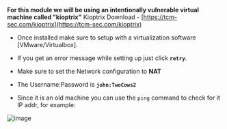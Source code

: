 
**For this module we will be using an intentionally vulnerable virtual machine called "kioptrix"**
Kioptrix Download - [https://tcm-sec.com/kioptrix](https://tcm-sec.com/kioptrix)

- Once installed make sure to setup with a virtualization software [VMware/Virtualbox].
- If you get an error message while setting up just click **`retry`**.
- Make sure to set the Network configuration to **NAT**
- The Username:Password is **`john:TwoCows2`**

- Since it is an old machine you can use the `ping` command to check for it IP addr, for example:

![image](https://github.com/sec-fortress/Practical-Ethical-Hacking-Notes/assets/132317714/f32c7b56-f804-4435-9131-99824e6bdd40)


